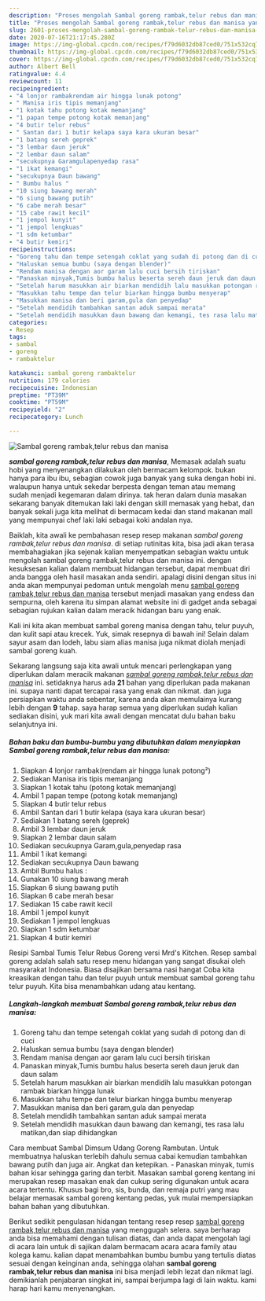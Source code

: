```yaml
---
description: "Proses mengolah Sambal goreng rambak,telur rebus dan manisa yang Sempurna"
title: "Proses mengolah Sambal goreng rambak,telur rebus dan manisa yang Sempurna"
slug: 2601-proses-mengolah-sambal-goreng-rambak-telur-rebus-dan-manisa-yang-sempurna
date: 2020-07-16T21:17:45.280Z
image: https://img-global.cpcdn.com/recipes/f79d6032db87ced0/751x532cq70/sambal-goreng-rambaktelur-rebus-dan-manisa-foto-resep-utama.jpg
thumbnail: https://img-global.cpcdn.com/recipes/f79d6032db87ced0/751x532cq70/sambal-goreng-rambaktelur-rebus-dan-manisa-foto-resep-utama.jpg
cover: https://img-global.cpcdn.com/recipes/f79d6032db87ced0/751x532cq70/sambal-goreng-rambaktelur-rebus-dan-manisa-foto-resep-utama.jpg
author: Albert Bell
ratingvalue: 4.4
reviewcount: 11
recipeingredient:
- "4 lonjor rambakrendam air hingga lunak potong"
- " Manisa iris tipis memanjang"
- "1 kotak tahu potong kotak memanjang"
- "1 papan tempe potong kotak memanjang"
- "4 butir telur rebus"
- " Santan dari 1 butir kelapa saya kara ukuran besar"
- "1 batang sereh geprek"
- "3 lembar daun jeruk"
- "2 lembar daun salam"
- "secukupnya Garamgulapenyedap rasa"
- "1 ikat kemangi"
- "secukupnya Daun bawang"
- " Bumbu halus "
- "10 siung bawang merah"
- "6 siung bawang putih"
- "6 cabe merah besar"
- "15 cabe rawit kecil"
- "1 jempol kunyit"
- "1 jempol lengkuas"
- "1 sdm ketumbar"
- "4 butir kemiri"
recipeinstructions:
- "Goreng tahu dan tempe setengah coklat yang sudah di potong dan di cuci"
- "Haluskan semua bumbu (saya dengan blender)"
- "Rendam manisa dengan aor garam lalu cuci bersih tiriskan"
- "Panaskan minyak,Tumis bumbu halus beserta sereh daun jeruk dan daun salam"
- "Setelah harum masukkan air biarkan mendidih lalu masukkan potongan rambak biarkan hingga lunak"
- "Masukkan tahu tempe dan telur biarkan hingga bumbu menyerap"
- "Masukkan manisa dan beri garam,gula dan penyedap"
- "Setelah mendidih tambahkan santan aduk sampai merata"
- "Setelah mendidih masukkan daun bawang dan kemangi, tes rasa lalu matikan,dan siap dihidangkan"
categories:
- Resep
tags:
- sambal
- goreng
- rambaktelur

katakunci: sambal goreng rambaktelur 
nutrition: 179 calories
recipecuisine: Indonesian
preptime: "PT39M"
cooktime: "PT59M"
recipeyield: "2"
recipecategory: Lunch

---
```



![Sambal goreng rambak,telur rebus dan manisa](https://img-global.cpcdn.com/recipes/f79d6032db87ced0/751x532cq70/sambal-goreng-rambaktelur-rebus-dan-manisa-foto-resep-utama.jpg)

<b><i>sambal goreng rambak,telur rebus dan manisa</i></b>, Memasak adalah suatu hobi yang menyenangkan dilakukan oleh bermacam kelompok. bukan hanya para ibu ibu, sebagian cowok juga banyak yang suka dengan hobi ini. walaupun hanya untuk sekedar berpesta dengan teman atau memang sudah menjadi kegemaran dalam dirinya. tak heran dalam dunia masakan sekarang banyak ditemukan laki laki dengan skill memasak yang hebat, dan banyak sekali juga kita melihat di bermacam kedai dan stand makanan mall yang mempunyai chef laki laki sebagai koki andalan nya.

Baiklah, kita awali ke pembahasan resep resep makanan <i>sambal goreng rambak,telur rebus dan manisa</i>. di setiap rutinitas kita, bisa jadi akan terasa membahagiakan jika sejenak kalian menyempatkan sebagian waktu untuk mengolah sambal goreng rambak,telur rebus dan manisa ini. dengan kesuksesan kalian dalam membuat hidangan tersebut, dapat membuat diri anda bangga oleh hasil masakan anda sendiri. apalagi disini dengan situs ini anda akan mempunyai pedoman untuk mengolah menu <u>sambal goreng rambak,telur rebus dan manisa</u> tersebut menjadi masakan yang endess dan sempurna, oleh karena itu simpan alamat website ini di gadget anda sebagai sebagian rujukan kalian dalam meracik hidangan baru yang enak.

Kali ini kita akan membuat sambal goreng manisa dengan tahu, telur puyuh, dan kulit sapi atau krecek. Yuk, simak resepnya di bawah ini! Selain dalam sayur asam dan lodeh, labu siam alias manisa juga nikmat diolah menjadi sambal goreng kuah.


Sekarang langsung saja kita awali untuk mencari perlengkapan yang diperlukan dalam meracik makanan <u><i>sambal goreng rambak,telur rebus dan manisa</i></u> ini. setidaknya harus ada <b>21</b> bahan yang diperlukan pada makanan ini. supaya nanti dapat tercapai rasa yang enak dan nikmat. dan juga persiapkan waktu anda sebentar, karena anda akan memulainya kurang lebih dengan <b>9</b> tahap. saya harap semua yang diperlukan sudah kalian sediakan disini, yuk mari kita awali dengan mencatat dulu bahan baku selanjutnya ini.

<!--inarticleads1-->

##### Bahan baku dan bumbu-bumbu yang dibutuhkan dalam menyiapkan Sambal goreng rambak,telur rebus dan manisa:

1. Siapkan 4 lonjor rambak(rendam air hingga lunak potong²)
1. Sediakan  Manisa iris tipis memanjang
1. Siapkan 1 kotak tahu (potong kotak memanjang)
1. Ambil 1 papan tempe (potong kotak memanjang)
1. Siapkan 4 butir telur rebus
1. Ambil  Santan dari 1 butir kelapa (saya kara ukuran besar)
1. Sediakan 1 batang sereh (geprek)
1. Ambil 3 lembar daun jeruk
1. Siapkan 2 lembar daun salam
1. Sediakan secukupnya Garam,gula,penyedap rasa
1. Ambil 1 ikat kemangi
1. Sediakan secukupnya Daun bawang
1. Ambil  Bumbu halus :
1. Gunakan 10 siung bawang merah
1. Siapkan 6 siung bawang putih
1. Siapkan 6 cabe merah besar
1. Sediakan 15 cabe rawit kecil
1. Ambil 1 jempol kunyit
1. Sediakan 1 jempol lengkuas
1. Siapkan 1 sdm ketumbar
1. Siapkan 4 butir kemiri


Resipi Sambal Tumis Telur Rebus Goreng versi Mrd&#39;s Kitchen. Resep sambal goreng adalah salah satu resep menu hidangan yang sangat disukai oleh masyarakat Indonesia. Biasa disajikan bersama nasi hangat Coba kita kreasikan dengan tahu dan telur puyuh untuk membuat sambal goreng tahu telur puyuh. Kita bisa menambahkan udang atau kentang. 

<!--inarticleads2-->

##### Langkah-langkah membuat Sambal goreng rambak,telur rebus dan manisa:

1. Goreng tahu dan tempe setengah coklat yang sudah di potong dan di cuci
1. Haluskan semua bumbu (saya dengan blender)
1. Rendam manisa dengan aor garam lalu cuci bersih tiriskan
1. Panaskan minyak,Tumis bumbu halus beserta sereh daun jeruk dan daun salam
1. Setelah harum masukkan air biarkan mendidih lalu masukkan potongan rambak biarkan hingga lunak
1. Masukkan tahu tempe dan telur biarkan hingga bumbu menyerap
1. Masukkan manisa dan beri garam,gula dan penyedap
1. Setelah mendidih tambahkan santan aduk sampai merata
1. Setelah mendidih masukkan daun bawang dan kemangi, tes rasa lalu matikan,dan siap dihidangkan


Cara membuat Sambal Dimsum Udang Goreng Rambutan. Untuk membuatnya haluskan terlebih dahulu semua cabai kemudian tambahkan bawang putih dan juga air. Angkat dan ketepikan. - Panaskan minyak, tumis bahan kisar sehingga garing dan terbit. Masakan sambal goreng kentang ini merupakan resep masakan enak dan cukup sering digunakan untuk acara acara tertentu. Khusus bagi bro, sis, bunda, dan remaja putri yang mau belajar memasak sambal goreng kentang pedas, yuk mulai mempersiapkan bahan bahan yang dibutuhkan. 

Berikut sedikit pengulasan hidangan tentang resep resep <u>sambal goreng rambak,telur rebus dan manisa</u> yang menggugah selera. saya berharap anda bisa memahami dengan tulisan diatas, dan anda dapat mengolah lagi di acara lain untuk di sajikan dalam bermacam acara acara family atau kolega kamu. kalian dapat menambahkan bumbu bumbu yang tertulis diatas sesuai dengan keinginan anda, sehingga olahan <b>sambal goreng rambak,telur rebus dan manisa</b> ini bisa menjadi lebih lezat dan nikmat lagi. demikianlah penjabaran singkat ini, sampai berjumpa lagi di lain waktu. kami harap hari kamu menyenangkan.
